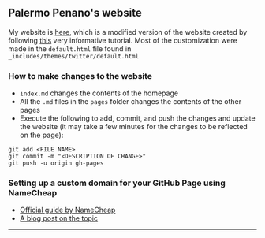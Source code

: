## Palermo Penano's website

My website is [here](https://palpen.github.io/palermopenano), which is a modified version of the website created by following [this](http://kbroman.org/simple_site/) very informative tutorial. Most of the customization were made in the `default.html` file found in `_includes/themes/twitter/default.html`

### How to make changes to the website ###
- `index.md` changes the contents of the homepage
- All the `.md` files in the `pages` folder changes the contents of the other pages
- Execute the following to add, commit, and push the changes and update the website (it may take a few minutes for the changes to be reflected on the page):

```
git add <FILE NAME>
git commit -m "<DESCRIPTION OF CHANGE>"  
git push -u origin gh-pages  
```

### Setting up a custom domain for your GitHub Page using NameCheap
- [Official guide by NameCheap](https://www.namecheap.com/support/knowledgebase/article.aspx/9645/2208/how-do-i-link-my-domain-to-github-pages)
- [A blog post on the topic](https://gist.github.com/plembo/84f80c920bb5ac6f19e53fe6f8db1ff7)

---
